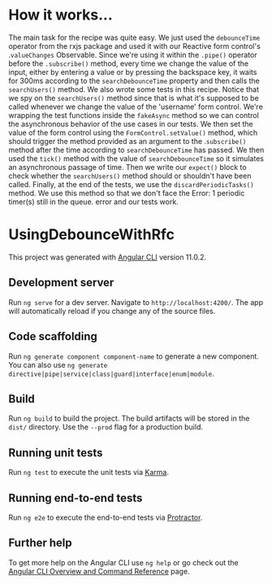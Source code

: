# How it works...

The main task for the recipe was quite easy. We just used the `debounceTime` operator from the rxjs package and used it with our Reactive form control's .`valueChanges` Observable. Since we're using it within the `.pipe()` operator before the `.subscribe()` method, every time we change the value of the input, either by entering a value or by pressing the backspace key, it waits for 300ms according to the `searchDebounceTime` property and then calls the `searchUsers()` method.
We also wrote some tests in this recipe. Notice that we spy on the `searchUsers()` method since that is what it's supposed to be called whenever we change the value of the 'username' form control. We're wrapping the test functions inside the `fakeAsync` method so we can control the asynchronous behavior of the use cases in our tests. We then set the value of the form control using the `FormControl.setValue()` method, which should trigger the method provided as an argument to the .`subscribe()` method after the time according to `searchDebounceTime` has passed. We then used the `tick()` method with the value of `searchDebounceTime` so it simulates an asynchronous passage of time. Then we write our `expect()` block to check whether the `searchUsers()` method should or shouldn't have been called. Finally, at the end of the tests, we use the `discardPeriodicTasks()` method. We use this method so that we don't face the Error: 1 periodic timer(s) still in the queue. error and our tests work.

# UsingDebounceWithRfc

This project was generated with [Angular CLI](https://github.com/angular/angular-cli) version 11.0.2.

## Development server

Run `ng serve` for a dev server. Navigate to `http://localhost:4200/`. The app will automatically reload if you change any of the source files.

## Code scaffolding

Run `ng generate component component-name` to generate a new component. You can also use `ng generate directive|pipe|service|class|guard|interface|enum|module`.

## Build

Run `ng build` to build the project. The build artifacts will be stored in the `dist/` directory. Use the `--prod` flag for a production build.

## Running unit tests

Run `ng test` to execute the unit tests via [Karma](https://karma-runner.github.io).

## Running end-to-end tests

Run `ng e2e` to execute the end-to-end tests via [Protractor](http://www.protractortest.org/).

## Further help

To get more help on the Angular CLI use `ng help` or go check out the [Angular CLI Overview and Command Reference](https://angular.io/cli) page.
